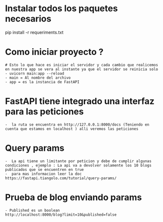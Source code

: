 # Instalar todos los paquetes necesarios

pip install -r requeriments.txt

# Como iniciar proyecto ?
    # Esto lo que hace es iniciar el servidor y cada cambio que realicemos en nuestra app se vera al instante ya que el servidor se reinicia solo 
    - uvicorn main:app --reload
    - main = Al nombre del archivo 
    - app = es la instancia de FastAPI

# FastAPI tiene integrado una interfaz para las peticiones
    -  la ruta se encuentra en http://127.0.0.1:8000/docs (Teniendo en cuenta que estamos en localhost ) alli veremos las peticiones

# Query params
    -  La api tiene un limitante por peticion y debe de cumplir algunas condiciones , ejemplo : La api va a devolver solamente los 10 blogs publicados que se encuentren en true
    -  para mas informacion leer la doc https://fastapi.tiangolo.com/tutorial/query-params/

# Prueba de blog enviando params
    - Published es un boolean
    http://localhost:8000/blog?limit=10&published=false
